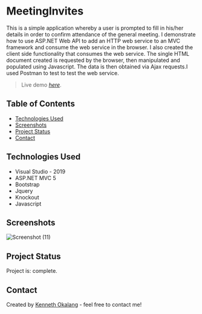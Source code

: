 # MeetingInvites
This is a simple application whereby a user is prompted to fill in his/her details in order to confirm attendance of the general meeting. I demonstrate how to use ASP.NET Web API to add an HTTP web service to an MVC framework and consume the web service in the browser.
I also created the client side functionality that consumes the web service.  The single HTML document created is requested by the browser, then manipulated and populated
using Javascript. The data is then obtained via Ajax requests.I used Postman to test to test the web service.



> Live demo [_here_](https://www.example.com). <!-- If you have the project hosted somewhere, include the link here. -->

## Table of Contents
* [Technologies Used](#technologies-used)
* [Screenshots](#screenshots)
* [Project Status](#project-status)
* [Contact](#contact)
<!-- * [License](#license) -->

## Technologies Used
- Visual Studio - 2019
- ASP.NET MVC 5 
- Bootstrap
- Jquery
- Knockout
- Javascript

## Screenshots
![Screenshot (11)](https://user-images.githubusercontent.com/68539411/136467462-6e9c7c56-9f98-4df6-a629-8efbff23ae7d.png)

<!-- If you have screenshots you'd like to share, include them here. -->

## Project Status
Project is: complete.


## Contact
Created by [Kenneth Okalang](https://okalangkenneth.com) - feel free to contact me!


<!-- Optional -->
<!-- ## License -->
<!-- This project is open source and available under the [... License](). -->

<!-- You don't have to include all sections - just the one's relevant to your project -->
